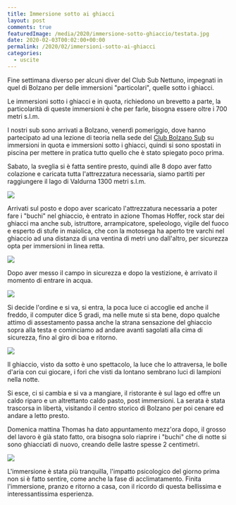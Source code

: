 ```yaml
---
title: Immersione sotto ai ghiacci
layout: post
comments: true
featuredImage: /media/2020/immersione-sotto-ghiaccio/testata.jpg
date: 2020-02-03T00:02:00+00:00
permalink: /2020/02/immersioni-sotto-ai-ghiacci
categories:
  - uscite
---
```


Fine settimana diverso per alcuni diver del Club Sub Nettuno, impegnati in quel di Bolzano per delle immersioni "particolari", quelle sotto i ghiacci.

Le immersioni sotto i ghiacci e in quota, richiedono un brevetto a parte, la particolarità di queste immersioni è che per farle, bisogna essere oltre i 700 metri s.l.m.

I nostri sub sono arrivati a Bolzano, venerdì pomeriggio, dove hanno partecipato ad una lezione di teoria nella sede del [Club Bolzano Sub](https://www.bzsub.it/) su immersioni in quota e immersioni sotto i ghiacci, quindi si sono spostati in piscina per mettere in pratica tutto quello che è stato spiegato poco prima.

Sabato, la sveglia si è fatta sentire presto, quindi alle 8 dopo aver fatto colazione e caricata tutta l'attrezzatura necessaria, siamo partiti per raggiungere il lago di Valdurna 1300 metri s.l.m.

![](/media/2020/immersione-sotto-ghiaccio/IMG-20200204-WA0001.jpg)

Arrivati sul posto e dopo aver scaricato l'attrezzatura necessaria a poter fare i "buchi" nel ghiaccio, è entrato in azione Thomas Hoffer, rock star dei ghiacci ma anche sub, istruttore, arrampicatore, speleologo, vigile del fuoco e esperto di stufe in maiolica, che con la motosega ha aperto tre varchi nel ghiaccio ad una distanza di una ventina di metri uno dall'altro, per sicurezza opta per immersioni in linea retta.

![](/media/2020/immersione-sotto-ghiaccio/IMG_20200201_092522.jpg)

Dopo aver messo il campo in sicurezza e dopo la vestizione, è arrivato il momento di entrare in acqua.

![](/media/2020/immersione-sotto-ghiaccio/IMG-20200205-WA0004.jpg)

Si decide l'ordine e si va, si entra, la poca luce ci accoglie ed anche il freddo, il computer dice 5 gradi, ma nelle mute si sta bene, dopo qualche attimo di assestamento passa anche la strana sensazione del ghiaccio sopra alla testa e cominciamo ad andare avanti sagolati alla cima di sicurezza, fino al giro di boa e ritorno.

![](/media/2020/immersione-sotto-ghiaccio/GOPR1492_1580645258876_high.jpeg)

Il ghiaccio, visto da sotto è uno spettacolo, la luce che lo attraversa, le bolle d'aria con cui giocare, i fori che visti da lontano sembrano luci di lampioni nella notte.

Si esce, ci si cambia e si va a mangiare, il ristorante è sul lago ed offre un caldo riparo e un altrettanto caldo pasto, post immersioni.
La serata è stata trascorsa in libertà, visitando il centro storico di Bolzano per poi cenare ed andare a letto presto.

Domenica mattina Thomas ha dato appuntamento mezz'ora dopo, il grosso del lavoro è già stato fatto, ora bisogna solo riaprire i "buchi" che di notte si sono ghiacciati di nuovo, creando delle lastre
spesse 2 centimetri.

![](/media/2020/immersione-sotto-ghiaccio/GOPR1451_1580560382238_high.jpg)

L'immersione è stata più tranquilla, l'impatto psicologico del giorno prima non si è fatto sentire, come anche la fase di acclimatamento.
Finita l'immersione, pranzo e ritorno a casa, con il ricordo di questa bellissima e interessantissima esperienza.
